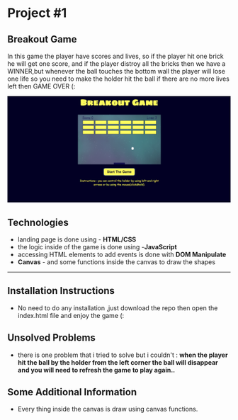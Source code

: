 # Project #1

## Breakout Game

In this game the player have scores and lives, so if the player hit one brick he will get one score, and if the player distroy all the bricks then we have a WINNER,but whenever the ball touches the bottom wall the player will lose one life so you need to make the holder hit the ball if there are no more lives left then GAME OVER (:

![landing page](img/landing-page.png)

## Technologies

- landing page is done using - **HTML/CSS**
- the logic inside of the game is done using -**JavaScript**
- accessing HTML elements to add events is done with **DOM Manipulate**
- **Canvas** - and some functions inside the canvas to draw the shapes

---

## Installation Instructions

- No need to do any installation ,just download the repo then open the index.html file and enjoy the game (:


## Unsolved Problems

- there is one problem that i tried to solve but i couldn't : **when the player hit the ball by the holder from the left corner the ball will disappear and you will need to refresh the game to play again..**

## Some Additional Information 

- Every thing inside the canvas is draw using canvas functions.